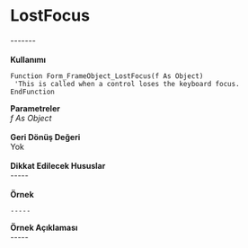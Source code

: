 # LostFocus

\-------\
\
**Kullanımı**

```
Function Form_FrameObject_LostFocus(f As Object)
 'This is called when a control loses the keyboard focus.
EndFunction
```

**Parametreler**\
_f As Object_\
\
**Geri Dönüş Değeri**\
Yok\
\
**Dikkat Edilecek Hususlar**\
\-----\
\
**Örnek**

```
-----
```

**Örnek Açıklaması**\
\-----

